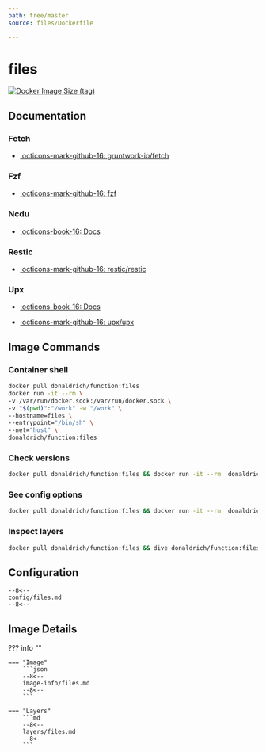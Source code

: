 ```yaml
---
path: tree/master
source: files/Dockerfile

---
```


# files

[![Docker Image Size (tag)](https://img.shields.io/docker/image-size/donaldrich/function/files?color=blue&label=donaldrich/function:files&logo=docker&style=flat-square)](https://hub.docker.com/r/donaldrich/function/files)

## Documentation

### Fetch

* [:octicons-mark-github-16: gruntwork-io/fetch](https://github.com/gruntwork-io/fetch)

### Fzf

* [:octicons-mark-github-16: fzf](https://github.com/fzf)

### Ncdu

* [:octicons-book-16: Docs](https://dev.yorhel.nl/ncdu)

### Restic

* [:octicons-mark-github-16: restic/restic](https://github.com/restic/restic)

### Upx

* [:octicons-book-16: Docs](https://upx.github.io)

* [:octicons-mark-github-16: upx/upx](https://github.com/upx/upx)

## Image Commands

### Container shell

```sh
docker pull donaldrich/function:files
docker run -it --rm \
-v /var/run/docker.sock:/var/run/docker.sock \
-v "$(pwd)":"/work" -w "/work" \
--hostname=files \
--entrypoint="/bin/sh" \
--net="host" \
donaldrich/function:files
```

### Check versions

```sh
docker pull donaldrich/function:files && docker run -it --rm  donaldrich/function:files validate
```

### See config options

```sh
docker pull donaldrich/function:files && docker run -it --rm  donaldrich/function:files help
```

### Inspect layers

```sh
docker pull donaldrich/function:files && dive donaldrich/function:files
```

## Configuration

```
--8<--
config/files.md
--8<--
```

## Image Details

??? info ""

    === "Image"
        ```json
        --8<--
        image-info/files.md
        --8<--
        ```

    === "Layers"
        ```md
        --8<--
        layers/files.md
        --8<--
        ```
